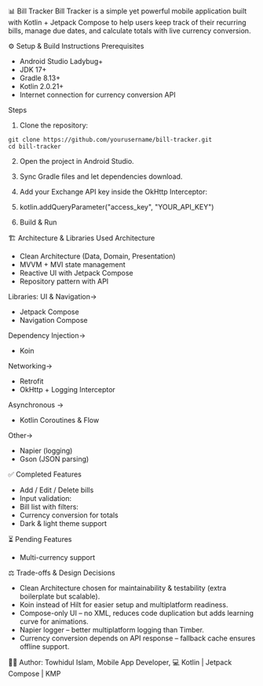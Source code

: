 📊 Bill Tracker
Bill Tracker is a simple yet powerful mobile application built with Kotlin + Jetpack Compose to help users keep track of their recurring bills, manage due dates, and calculate totals with live currency conversion.

⚙️ Setup & Build Instructions
Prerequisites

- Android Studio Ladybug+
- JDK 17+
- Gradle 8.13+
- Kotlin 2.0.21+
- Internet connection for currency conversion API

Steps

1. Clone the repository:
```
git clone https://github.com/yourusername/bill-tracker.git
cd bill-tracker
```

2. Open the project in Android Studio.
3. Sync Gradle files and let dependencies download.
4. Add your Exchange API key inside the OkHttp Interceptor:
5. kotlin.addQueryParameter("access_key", "YOUR_API_KEY")

6. Build & Run



🏗️ Architecture & Libraries Used
Architecture

- Clean Architecture (Data, Domain, Presentation)
- MVVM + MVI state management
- Reactive UI with Jetpack Compose
- Repository pattern with API 

Libraries:
UI & Navigation->

- Jetpack Compose
- Navigation Compose

Dependency Injection->

- Koin

Networking->

- Retrofit
- OkHttp + Logging Interceptor

Asynchronous ->

- Kotlin Coroutines & Flow

Other->

- Napier (logging)
- Gson (JSON parsing)


✅ Completed Features

- Add / Edit / Delete bills
- Input validation:
- Bill list with filters:
- Currency conversion for totals
- Dark & light theme support


⏳ Pending Features
- Multi-currency support


⚖️ Trade-offs & Design Decisions

- Clean Architecture chosen for maintainability & testability (extra boilerplate but scalable).
- Koin instead of Hilt for easier setup and multiplatform readiness.
- Compose-only UI – no XML, reduces code duplication but adds learning curve for animations.
- Napier logger – better multiplatform logging than Timber.
- Currency conversion depends on API response – fallback cache ensures offline support.


🧑‍💻 Author:
Towhidul Islam,
Mobile App Developer,
💻 Kotlin | Jetpack Compose | KMP
